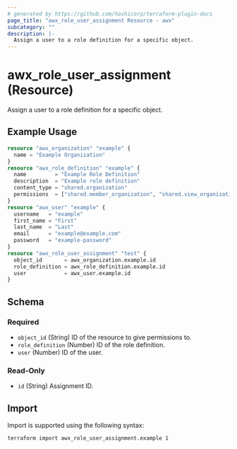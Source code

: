 ```yaml
---
# generated by https://github.com/hashicorp/terraform-plugin-docs
page_title: "awx_role_user_assignment Resource - awx"
subcategory: ""
description: |-
  Assign a user to a role definition for a specific object.
---
```


# awx_role_user_assignment (Resource)

Assign a user to a role definition for a specific object.

## Example Usage

```terraform
resource "awx_organization" "example" {
  name = "Example Organization"
}
resource "awx_role_definition" "example" {
  name         = "Example Role Definition"
  description  = "Example role definition"
  content_type = "shared.organization"
  permissions  = ["shared.member_organization", "shared.view_organization"]
}
resource "awx_user" "example" {
  username   = "example"
  first_name = "First"
  last_name  = "Last"
  email      = "example@example.com"
  password   = "example-password"
}
resource "awx_role_user_assignment" "test" {
  object_id       = awx_organization.example.id
  role_definition = awx_role_definition.example.id
  user            = awx_user.example.id
}
```

<!-- schema generated by tfplugindocs -->
## Schema

### Required

- `object_id` (String) ID of the resource to give permissions to.
- `role_definition` (Number) ID of the role definition.
- `user` (Number) ID of the user.

### Read-Only

- `id` (String) Assignment ID.

## Import

Import is supported using the following syntax:

```shell
terraform import awx_role_user_assignment.example 1
```
